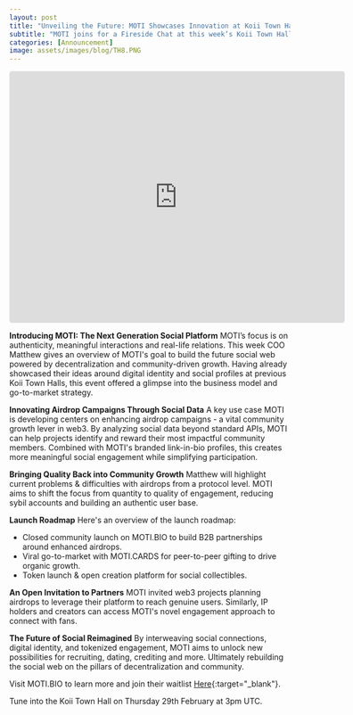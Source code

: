 ```yaml
---
layout: post
title: "Unveiling the Future: MOTI Showcases Innovation at Koii Town Hall"
subtitle: "MOTI joins for a Fireside Chat at this week’s Koii Town Hall #8 to provide exciting updates on the project's progress and vision for reshaping social engagement through Koii’s DePIN technology."
categories: [Announcement]
image: assets/images/blog/TH8.PNG
---
```


<iframe
  src="https://lu.ma/embed-checkout/evt-DYu8G4X4fjm5fhF"
  width="600"
  height="450"
  frameborder="0"
  style="border: 1px solid #bfcbda88; border-radius: 4px;"
  allowfullscreen=""
  aria-hidden="false"
  tabindex="0"
></iframe>

**Introducing MOTI: The Next Generation Social Platform**
MOTI’s focus is on authenticity, meaningful interactions and real-life relations. This week COO Matthew gives an overview of MOTI's goal to build the future social web powered by decentralization and community-driven growth. Having already showcased their ideas around digital identity and social profiles at previous Koii Town Halls, this event offered a glimpse into the business model and go-to-market strategy.

**Innovating Airdrop Campaigns Through Social Data**
A key use case MOTI is developing centers on enhancing airdrop campaigns - a vital community growth lever in web3. By analyzing social data beyond standard APIs, MOTI can help projects identify and reward their most impactful community members. Combined with MOTI's branded link-in-bio profiles, this creates more meaningful social engagement while simplifying participation.

**Bringing Quality Back into Community Growth**
Matthew will highlight current problems & difficulties with airdrops from a protocol level. MOTI aims to shift the focus from quantity to quality of engagement, reducing sybil accounts and building an authentic user base.

**Launch Roadmap**
Here's an overview of the launch roadmap:
 - Closed community launch on MOTI.BIO to build B2B partnerships around enhanced airdrops.
 - Viral go-to-market with MOTI.CARDS for peer-to-peer gifting to drive organic growth.
 - Token launch & open creation platform for social collectibles.

**An Open Invitation to Partners**
MOTI invited web3 projects planning airdrops to leverage their platform to reach genuine users. Similarly, IP holders and creators can access MOTI's novel engagement approach to connect with fans.

**The Future of Social Reimagined**
By interweaving social connections, digital identity, and tokenized engagement, MOTI aims to unlock new possibilities for recruiting, dating, crediting and more. Ultimately rebuilding the social web on the pillars of decentralization and community. 

Visit MOTI.BIO to learn more and join their waitlist [Here](https://moti.bio/){:target="\_blank"}. 

Tune into the Koii Town Hall on Thursday 29th February at 3pm UTC.

